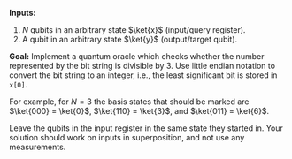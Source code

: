 **Inputs:** 

1. $N$ qubits in an arbitrary state $\ket{x}$ (input/query register).
2. A qubit in an arbitrary state $\ket{y}$ (output/target qubit).

**Goal:** 
Implement a quantum oracle which checks whether the number represented by the bit string is divisible by $3$.
Use little endian notation to convert the bit string to an integer, i.e., the least significant bit is stored in `x[0]`.

For example, for $N = 3$ the basis states that should be marked are $\ket{000} = \ket{0}$, $\ket{110} = \ket{3}$, and $\ket{011} = \ket{6}$.

Leave the qubits in the input register in the same state they started in.
Your solution should work on inputs in superposition, and not use any measurements.